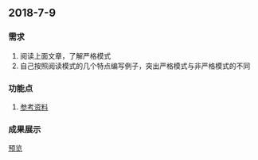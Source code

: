 ## 2018-7-9

### 需求

1. 阅读上面文章，了解严格模式
2. 自己按照阅读模式的几个特点编写例子，突出严格模式与非严格模式的不同


### 功能点

1. [参考资料](https://segmentfault.com/n/1330000009504175)

###  成果展示

[预览]()